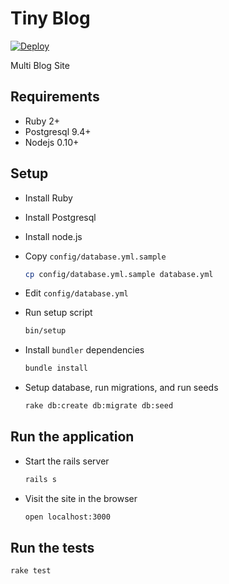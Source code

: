 # Tiny Blog

[![Deploy](https://www.herokucdn.com/deploy/button.png)](https://heroku.com/deploy?template=https://github.com/cmckni3/tiny-blog)

Multi Blog Site

## Requirements

* Ruby 2+
* Postgresql 9.4+
* Nodejs 0.10+

## Setup

* Install Ruby

* Install Postgresql

* Install node.js

* Copy `config/database.yml.sample`
  ```bash
  cp config/database.yml.sample database.yml
  ```

* Edit `config/database.yml`

* Run setup script
  ```bash
  bin/setup
  ```

* Install `bundler` dependencies
  ```bash
  bundle install
  ```

* Setup database, run migrations, and run seeds
  ```bash
  rake db:create db:migrate db:seed
  ```

## Run the application

* Start the rails server
  ```bash
  rails s
  ```

* Visit the site in the browser
  ```bash
  open localhost:3000
  ```

## Run the tests
  ```bash
  rake test
  ```

